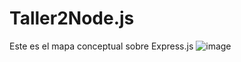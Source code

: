 # Taller2Node.js
Este es el mapa conceptual sobre Express.js
![image](https://github.com/NestorChoconta/Taller2Node.js/assets/128324020/80a2e8b2-a72a-4cf3-af14-453b63ccc6e8)
